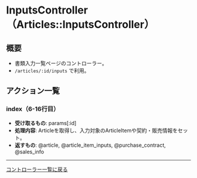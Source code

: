 # InputsController（Articles::InputsController）

## 概要
- 書類入力一覧ページのコントローラー。
- `/articles/:id/inputs` で利用。

## アクション一覧

### index（6-16行目）
- **受け取るもの**: params[:id]
- **処理内容**: Articleを取得し、入力対象のArticleItemや契約・販売情報をセット。
- **返すもの**: @article, @article_item_inputs, @purchase_contract, @sales_info

---

[コントローラー一覧に戻る](../supplier_controllers_index.md) 